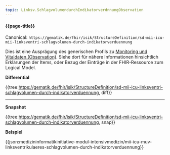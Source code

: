 ```yaml
---
topic: Linksv.SchlagvolumendurchIndikatorverdnnungObservation
---
```

#### {{page-title}}

Canonical: 
```https://gematik.de/fhir/isik/StructureDefinition/sd-mii-icu-mii-linksventri-schlagvolumen-durch-indikatorverduennung```
<br> 

Dies ist eine Ausprägung des generischen Profils zu [Monitoring und Vitaldaten (Observation)](https://www.medizininformatik-initiative.de/fhir/ext/modul-icu/StructureDefinition/mii-monitoring-und-vitaldaten). Siehe dort für nähere Informationen hinsichtlich Erklärungen der Items, oder Bezug der Einträge in der FHIR-Ressource zum Logical Model. 


**Differential**

{{tree:https://gematik.de/fhir/isik/StructureDefinition/sd-mii-icu-linksventri-schlagvolumen-durch-indikatorverduennung, diff}}

---

**Snapshot**

{{tree:https://gematik.de/fhir/isik/StructureDefinition/sd-mii-icu-linksventri-schlagvolumen-durch-indikatorverduennung, snap}}

**Beispiel**

{{json:medizininformatikinitiative-modul-intensivmedizin/mii-icu-muv-linksventrikulaeres-schlagvolumen-durch-indikatorverduennung}}